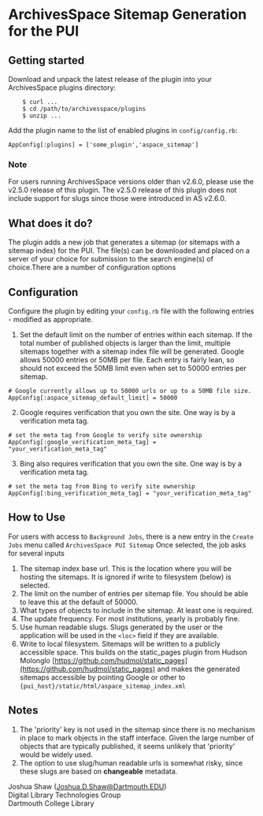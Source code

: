 # ArchivesSpace Sitemap Generation for the PUI

## Getting started

Download and unpack the latest release of the plugin into your
ArchivesSpace plugins directory:

```
    $ curl ...
    $ cd /path/to/archivesspace/plugins
    $ unzip ...
```

Add the plugin name to the list of enabled plugins in `config/config.rb`:

```
AppConfig[:plugins] = ['some_plugin','aspace_sitemap']
```
### Note
For users running ArchivesSpace versions older than v2.6.0, please use the v2.5.0 release of this plugin.
The v2.5.0 release of this plugin does not include support for slugs since those were introduced in AS v2.6.0.

## What does it do?
The plugin adds a new job that generates a sitemap (or sitemaps with a sitemap index)
for the PUI. The file(s) can be downloaded and placed on a server of your choice for submission
to the search engine(s) of choice.There are a number of configuration options

## Configuration

Configure the plugin by editing your `config.rb` file with the 
following entries - modified as appropriate.

1) Set the default limit on the number of entries within each sitemap. 
If the total number of published objects is larger than the limit, 
multiple sitemaps together with a sitemap index file will be generated.
Google allows 50000 entries or 50MB per file. Each entry is fairly lean,
so should not exceed the 50MB limit even when set to 50000 entries per sitemap.
```
# Google currently allows up to 50000 urls or up to a 50MB file size.
AppConfig[:aspace_sitemap_default_limit] = 50000
```
2) Google requires verification that you own the site. 
One way is by a verification meta tag.
```
# set the meta tag from Google to verify site ownership
AppConfig[:google_verification_meta_tag] = "your_verification_meta_tag"
```
3) Bing also requires verification that you own the site. 
One way is by a verification meta tag.
```
# set the meta tag from Bing to verify site ownership
AppConfig[:bing_verification_meta_tag] = "your_verification_meta_tag"
```
## How to Use
For users with access to `Background Jobs`, there is a new entry in the `Create Jobs` menu called `ArchivesSpace PUI Sitemap` Once selected, the job asks for several inputs

1. The sitemap index base url. This is the location where you will be hosting the sitemaps. It is ignored if write to filesystem (below) is selected.
2. The limit on the number of entries per sitemap file. You should be able to leave this at the default of 50000.
3. What types of objects to include in the sitemap. At least one is required.
4. The update frequency. For most institutions, yearly is probably fine.
5. Use human readable slugs. Slugs generated by the user or the application will be used in the `<loc>` field if they are available.
6. Write to local filesystem. Sitemaps will be written to a publicly accessible space. This builds on the static_pages plugin from Hudson Molonglo 
[https://github.com/hudmol/static_pages](https://github.com/hudmol/static_pages) and makes the generated sitemaps accessible by pointing Google or other to `{pui_host}/static/html/aspace_sitemap_index.xml`

## Notes
1. The 'priority' key is not used in the sitemap since there is no mechanism in place to mark
objects in the staff interface. Given the large number of objects that are typically
published, it seems unlikely that 'priority' would be widely used.
2. The option to use slug/human readable urls is somewhat risky, since these slugs are based on **changeable** metadata.

Joshua Shaw (<Joshua.D.Shaw@Dartmouth.EDU>)  
Digital Library Technologies Group  
Dartmouth College Library  

